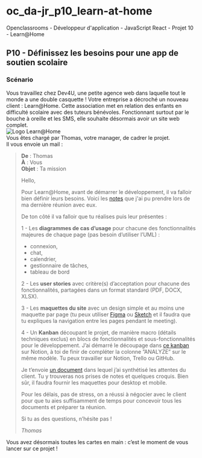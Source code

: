 # oc_da-jr_p10_learn-at-home
Openclassrooms - Développeur d'application - JavaScript React - Projet 10 - Learn@Home

## P10 - Définissez les besoins pour une app de soutien scolaire
### Scénario
Vous travaillez chez Dev4U, une petite agence web dans laquelle tout le monde a une double casquette !
Votre entreprise a décroché un nouveau client : Learn@Home.
Cette association met en relation des enfants en difficulté scolaire avec des tuteurs bénévoles.
Fonctionnant surtout par le bouche à oreille et les SMS, elle souhaite désormais avoir un site web complet.  
![Logo Learn@Home](https://user.oc-static.com/upload/2023/12/26/17036188872639_Capture%20d%E2%80%99e%CC%81cran%202023-12-26%20a%CC%80%2020.27.52.png)   
Vous êtes chargé par Thomas, votre manager, de cadrer le projet.  
Il vous envoie un mail :

> **De** : Thomas  
> **À** : Vous  
> **Objet** : Ta mission 
> 
> Hello,
> 
> Pour Learn@Home, avant de démarrer le développement, il va falloir bien définir leurs besoins. 
Voici les [notes](https://s3-eu-west-1.amazonaws.com/course.oc-static.com/projects/Front-End+V2/P8+-+Gestion+de+projet/Notes+-+Re%CC%81union+Learn%40Home.pdf) que j'ai pu prendre lors de ma dernière réunion avec eux. 
> 
> De ton côté il va falloir que tu réalises puis leur présentes :
> 
> 1 - Les **diagrammes de cas d’usage** pour chacune des fonctionnalités majeures de chaque page (pas besoin d’utiliser l’UML) : 
> - connexion,
> - chat,
> - calendrier,
> - gestionnaire de tâches,
> - tableau de bord
> 
> 2 - Les **user stories** avec critère(s) d’acceptation pour chacune des fonctionnalités, partagées dans un format standard (PDF, DOCX, XLSX).
> 
> 3 - Les **maquettes du site** avec un design simple et au moins une maquette par page (tu peux utiliser [Figma](http://figma.com/) ou [Sketch](https://www.sketch.com/) et il faudra que tu expliques la navigation entre les pages pendant le meeting). 
> 
> 4 - Un **Kanban** découpant le projet, de manière macro (détails techniques exclus) en blocs de fonctionnalités et sous-fonctionnalités pour le développement.
J’ai démarré le découpage dans [ce kanban](https://www.notion.so/openclassrooms/Dev4U-projet-Learn-Home-972828849f7947289c23756d323a6335) sur Notion, à toi de finir de compléter la colonne ”ANALYZE” sur le même modèle. Tu peux travailler sur Notion, Trello ou GitHub.   
>
> Je t’envoie [un document](https://s3-eu-west-1.amazonaws.com/course.oc-static.com/projects/Front-End+V2/P8+-+Gestion+de+projet/Notes+-+Re%CC%81union+Learn%40Home.pdf) dans lequel j’ai synthétisé les attentes du client.
Tu y trouveras nos prises de notes et quelques croquis. Bien sûr, il faudra fournir les maquettes pour desktop et mobile.
>
> Pour les délais, pas de stress, on a réussi à négocier avec le client pour que tu aies suffisamment de temps pour concevoir tous les documents et préparer ta réunion.     
> 
> Si tu as des questions, n’hésite pas ! 
> 
> _Thomas_  

Vous avez désormais toutes les cartes en main : c’est le moment de vous lancer sur ce projet !  
